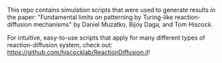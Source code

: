 This repo contains simulation scripts that were used to generate results in the paper: "Fundamental limits on patterning by Turing-like reaction-diffusion mechanisms" by Daniel Muzatko, Bijoy Daga, and Tom Hiscock. 

For intuitive, easy-to-use scripts that apply for many different types of reaction-diffusion system, check out: https://github.com/hiscocklab/ReactionDiffusion.jl!
